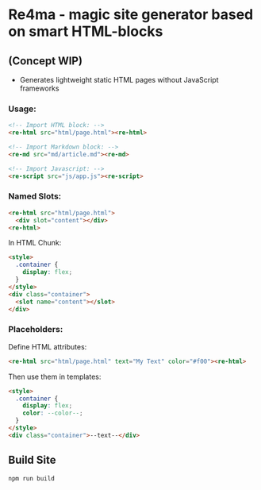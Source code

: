 # Re4ma - magic site generator based on smart HTML-blocks
## (Concept WIP)

* Generates lightweight static HTML pages without JavaScript frameworks

### Usage:
```html
<!-- Import HTML block: -->
<re-html src="html/page.html"><re-html>

<!-- Import Markdown block: -->
<re-md src="md/article.md"><re-md>

<!-- Import Javascript: -->
<re-script src="js/app.js"><re-script>
```
### Named Slots:
```html
<re-html src="html/page.html">
  <div slot="content"></div>
<re-html>
```
In HTML Chunk:
```html
<style>
  .container {
    display: flex;
  }
</style>
<div class="container">
  <slot name="content"></slot>
</div>
```
### Placeholders:
Define HTML attributes:
```html
<re-html src="html/page.html" text="My Text" color="#f00"><re-html>
```
Then use them in templates:
```html
<style>
  .container {
    display: flex;
    color: --color--;
  }
</style>
<div class="container">--text--</div>
```
## Build Site
```
npm run build
```
